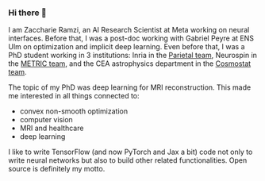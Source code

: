### Hi there 👋

<!--
**zaccharieramzi/zaccharieramzi** is a ✨ _special_ ✨ repository because its `README.md` (this file) appears on your GitHub profile.

Here are some ideas to get you started:

- 🔭 I’m currently working on ...
- 🌱 I’m currently learning ...
- 👯 I’m looking to collaborate on ...
- 🤔 I’m looking for help with ...
- 💬 Ask me about ...
- 📫 How to reach me: ...
- 😄 Pronouns: ...
- ⚡ Fun fact: ...
-->

I am Zaccharie Ramzi, an AI Research Scientist at Meta working on neural interfaces.
Before that, I was a post-doc working with Gabriel Peyre at ENS Ulm on optimization and implicit deep learning.
Even before that, I was a PhD student working in 3 institutions: Inria in the [Parietal team](https://team.inria.fr/parietal/), Neurospin in the [METRIC team](http://joliot.cea.fr/drf/joliot/en/Pages/research_entities/NeuroSpin/unirs/METRIC.aspx), and the CEA astrophysics department in the [Cosmostat team](http://www.cosmostat.org/).

The topic of my PhD was deep learning for MRI reconstruction. This made me interested in all things connected to:
- convex non-smooth optimization
- computer vision
- MRI and healthcare
- deep learning

I like to write TensorFlow (and now PyTorch and Jax a bit) code not only to write neural networks but also to build other related functionalities.
Open source is definitely my motto.
